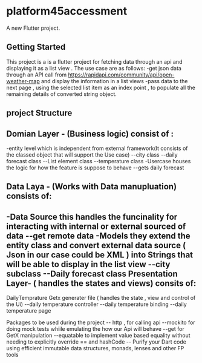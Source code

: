 # platform45accessment

A new Flutter project.

## Getting Started

This project is a is a flutter project for fetching data through an api and displaying it as a list view . 
The use case are as follows:
-get json data through an API call from https://rapidapi.com/community/api/open-weather-map and display the information in a list views
-pass data to the next page , using the selected list item as an index point , to populate all the remaining details of converted string object.

project Structure
--
Domian Layer - (Business logic) consist of :
--
 -entity level which is independent from external framework(It consists of the         classed object that will support the Use case)
    --city class
    --daily forecast class
    --List element class 
    --temperature class
 -Usercase houses the logic for how the feature is suppose to behave 
   --gets daily forecast 

Data Laya - (Works with Data manupluation) consists of:
--
-Data Source this handles the funcinality for interacting with internal or external sourced of data
 --get remote data 
 -Models they extend the entity class and convert external data source ( Json in our case could be XML ) into Strings that will be able to display in the list view
  --city subclass 
  --Daily forecast class
  Presentation Layer- ( handles the states and views) consits of:
  --
  DailyTemprature Getx generater file ( handles the state , view and control of the Ui)
  --daily temperature controller 
  --daily temperature binding 
  --daily temperature page
  
  Packages to be used during the project
  -- http , for calling api 
  --mockito for doing mock tests whiile emulating the how our Api will behave
  --get for GetX manipulation
  --equatable to implement value based equality without needing to explicitly override == and hashCode
 -- Purify your Dart code using efficient immutable data structures, monads, lenses and other FP tools 
 
 
  
  
 
  
